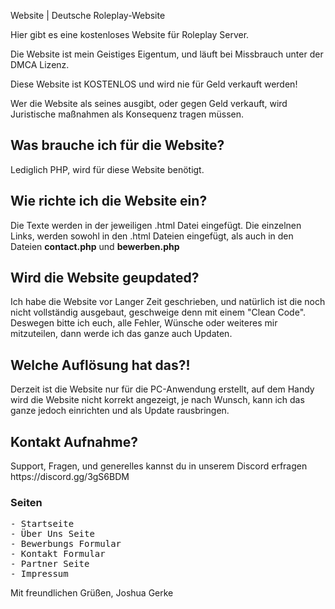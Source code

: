 Website | Deutsche Roleplay-Website

Hier gibt es eine kostenloses Website für Roleplay Server.

Die Website ist mein Geistiges Eigentum, und läuft bei Missbrauch unter der DMCA Lizenz.

Diese Website ist KOSTENLOS und wird nie für Geld verkauft werden!

Wer die Website als seines ausgibt, oder gegen Geld verkauft, wird Juristische maßnahmen als Konsequenz tragen müssen.

<h2>Was brauche ich für die Website?</h2>
Lediglich PHP, wird für diese Website benötigt.

<h2>Wie richte ich die Website ein?</h2>
Die Texte werden in der jeweiligen .html Datei eingefügt.
Die einzelnen Links, werden sowohl in den .html Dateien eingefügt, als auch in den Dateien <b>contact.php</b> und <b>bewerben.php</b>

<h2>Wird die Website geupdated?</h2>
Ich habe die Website vor Langer Zeit geschrieben, und natürlich ist die noch nicht vollständig ausgebaut, geschweige denn mit einem "Clean Code".
Deswegen bitte ich euch, alle Fehler, Wünsche oder weiteres mir mitzuteilen, dann werde ich das ganze auch Updaten.

<h2>Welche Auflösung hat das?!</h2>
Derzeit ist die Website nur für die PC-Anwendung erstellt, auf dem Handy wird die Website nicht korrekt angezeigt, je nach Wunsch,
kann ich das ganze jedoch einrichten und als Update rausbringen.

<h2>Kontakt Aufnahme?</h2>
Support, Fragen, und generelles kannst du in unserem Discord erfragen https://discord.gg/3gS6BDM

<h3>Seiten</h3>
<pre>
- Startseite
- Über Uns Seite
- Bewerbungs Formular
- Kontakt Formular
- Partner Seite
- Impressum
</pre>

Mit freundlichen Grüßen,
Joshua Gerke
